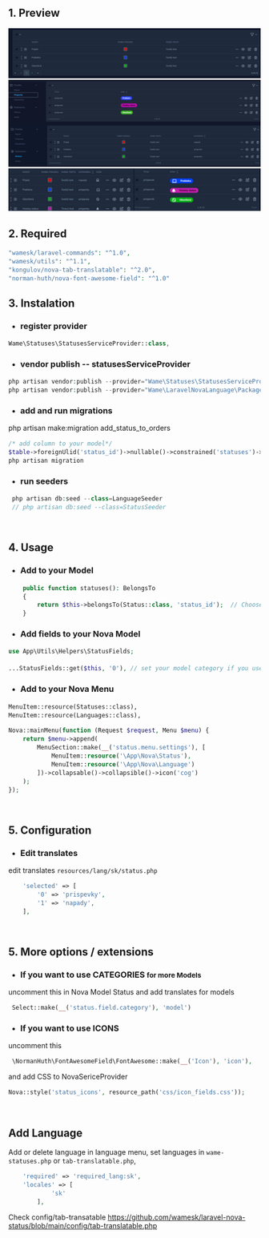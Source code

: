 
## 1. Preview
<img alt="preview" src="statuses.png">
<img alt="preview" src="img2.png">
<img alt="preview" src="img3.jpg">
<br>

## 2. Required

```php
"wamesk/laravel-commands": "^1.0",
"wamesk/utils": "^1.1",
"kongulov/nova-tab-translatable": "^2.0",
"norman-huth/nova-font-awesome-field": "^1.0"
```

## 3. Instalation

- ### register provider
```php
Wame\Statuses\StatusesServiceProvider::class,
```

- ### vendor publish   -- statusesServiceProvider
```php
php artisan vendor:publish --provider="Wame\Statuses\StatusesServiceProvider"
php artisan vendor:publish --provider="Wame\LaravelNovaLanguage\PackageServiceProvider"
```
- ### add and run migrations
php artisan make:migration add_status_to_orders
```php
/* add column to your model*/
$table->foreignUlid('status_id')->nullable()->constrained('statuses')->cascadeOnUpdate()->nullOnDelete();
php artisan migration
```
- ### run seeders
```php
 php artisan db:seed --class=LanguageSeeder
 // php artisan db:seed --class=StatusSeeder
```

<br>

## 4. Usage

- ### Add to your Model
``` php
    public function statuses(): BelongsTo
    {
        return $this->belongsTo(Status::class, 'status_id');  // Choose your model
    }
```
- ### Add fields to your Nova Model
``` php
use App\Utils\Helpers\StatusFields;

...StatusFields::get($this, '0'), // set your model category if you use more categories
``` 

- ### Add to your Nova Menu
`MenuItem::resource(Statuses::class),` <br>
`MenuItem::resource(Languages::class),`
```php
Nova::mainMenu(function (Request $request, Menu $menu) {
    return $menu->append(
        MenuSection::make(__('status.menu.settings'), [
            MenuItem::resource('\App\Nova\Status'),
            MenuItem::resource('\App\Nova\Language')
        ])->collapsable()->collapsible()->icon('cog')
    );
});
```
<br>

## 5. Configuration

- ### Edit translates
 edit translates  `resources/lang/sk/status.php `
```php
    'selected' => [
        '0' => 'prispevky',
        '1' => 'napady',
    ],
```
<br>

## 5. More options / extensions

- ### If you want to use CATEGORIES <small>for more Models </small>
uncomment this in Nova Model Status and add translates for models
```php
 Select::make(__('status.field.category'), 'model')
```

- ### If you want to use ICONS 
uncomment this
```php
 \NormanHuth\FontAwesomeField\FontAwesome::make(__('Icon'), 'icon'),
```
and add CSS to NovaSericeProvider
```php
Nova::style('status_icons', resource_path('css/icon_fields.css'));
```
<br>


## Add Language
Add or delete language in language menu,
set languages in `wame-statuses.php` or `tab-translatable.php`,

```php
    'required' => 'required_lang:sk',
    'locales' => [
            'sk'
        ],
```
Check config/tab-transatable https://github.com/wamesk/laravel-nova-status/blob/main/config/tab-translatable.php

